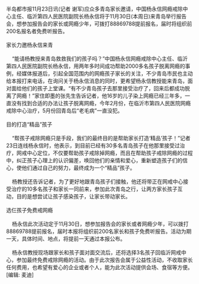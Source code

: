 <div id="textContent" class="neiRongArea neiText14">
半岛都市报11月23日讯(记者 谢军)应众多青岛家长邀请，中国杨永信网瘾戒除中心主任、临沂第四人民医院副院长杨永信将于11月30日(本周日)来青岛举行报告会，想参加报告会的家长或网瘾少年，可拨打88869788提前报名，届时将组织前200名报名者免费听报告。
<br><br><span class="chuT">家长力邀杨永信来青
<br><br></span>&nbsp;&nbsp;&nbsp;&nbsp;“能请杨教授来青岛救救我们的孩子吗？”中国杨永信网瘾戒除中心主任、临沂第四人民医院副院长杨永信，用两年多时间成功帮助2000多名孩子脱离网瘾的事例，经媒体报道后，引起全国范围内的网瘾孩子家长的关注，不少青岛市民也主动给本报打来电话，在询问关于杨永信消息的同时，更希望杨永信教授能来青岛，面对面给他们的孩子上堂课。“有不少青岛孩子去那里接受治疗了，回来后都成功脱离了网瘾！”家住即墨的张先生告诉记者，他16岁的儿子染上网瘾已经三年多，一直没有找到合适的办法让孩子脱离网瘾，今年2月份，在临沂市第四人民医院网瘾戒除中心治疗，5月份回青岛后“老毛病”一直没犯。
<br><br><span class="chuT">目的打造“精品”孩子</span>
<br><br>&nbsp;&nbsp;&nbsp;&nbsp;“帮孩子戒除网瘾只是手段，我们的最终目的是帮助家长打造‘精品’孩子！”记者23日连线杨永信时，他表示，到目前已经有30多名青岛孩子在他那里接受过治疗，网戒中心定位，不仅要帮助孩子戒除掉网瘾，而且在帮助孩子戒除网瘾的过程中，纠正孩子心理上的认识偏差，唤回他们的亲情和爱心，重新塑造孩子们的信心，使他们通过自己的努力，最终成为一个“精品”孩子。
<br><br>&nbsp;&nbsp;&nbsp;&nbsp;杨教授还告诉记者，为了更好地跟青岛孩子们接触，他还将带正在网戒中心接受治疗的10多名孩子和家长一同前来，参加此次青岛之行，让两方家长孩子互动，目的是想尝试让孩子感染孩子，让家长带动家长。
<br><br><span class="chuT">选仨孩子免费戒网瘾</span>
<br><br>&nbsp;&nbsp;&nbsp;&nbsp;杨永信此次活动定于11月30日，想参加报告会的家长或者网瘾少年，可以拨打88869788提前报名，届时本报将组织前200名家长和孩子免费听报告。活动为期一天，具体时间、地点，将提前一天通过本报公布。
<br><br>&nbsp;&nbsp;&nbsp;&nbsp;杨永信教授现场跟家长和孩子面对面交流后，还将选择3名孩子回临沂网戒中心，参加最终免费戒除网瘾的活动。由于此次报告会属于公益性活动，不收取家长任何费用，也希望有爱心的企业或者个人，能为此次活动提供会场、食宿等方便。 [编辑: 麦迪]
